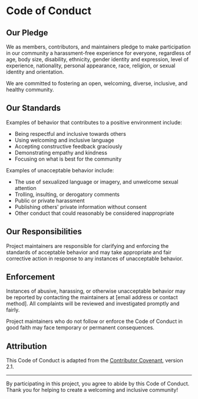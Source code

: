 # Code of Conduct

## Our Pledge

We as members, contributors, and maintainers pledge to make participation in our community a harassment-free experience for everyone, regardless of age, body size, disability, ethnicity, gender identity and expression, level of experience, nationality, personal appearance, race, religion, or sexual identity and orientation.

We are committed to fostering an open, welcoming, diverse, inclusive, and healthy community.

## Our Standards

Examples of behavior that contributes to a positive environment include:
- Being respectful and inclusive towards others
- Using welcoming and inclusive language
- Accepting constructive feedback graciously
- Demonstrating empathy and kindness
- Focusing on what is best for the community

Examples of unacceptable behavior include:
- The use of sexualized language or imagery, and unwelcome sexual attention
- Trolling, insulting, or derogatory comments
- Public or private harassment
- Publishing others' private information without consent
- Other conduct that could reasonably be considered inappropriate

## Our Responsibilities

Project maintainers are responsible for clarifying and enforcing the standards of acceptable behavior and may take appropriate and fair corrective action in response to any instances of unacceptable behavior.

## Enforcement

Instances of abusive, harassing, or otherwise unacceptable behavior may be reported by contacting the maintainers at [email address or contact method]. All complaints will be reviewed and investigated promptly and fairly.

Project maintainers who do not follow or enforce the Code of Conduct in good faith may face temporary or permanent consequences.

## Attribution

This Code of Conduct is adapted from the [Contributor Covenant](https://www.contributor-covenant.org), version 2.1.

---

By participating in this project, you agree to abide by this Code of Conduct. Thank you for helping to create a welcoming and inclusive community!

